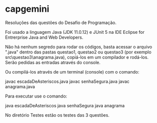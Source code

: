 # capgemini
Resoluções das questões do Desafio de Programação.

Foi usado a linguagem Java (JDK 11.0.12) e JUnit 5 na IDE Eclipse for Entrerprise Java and Web Developers.

Não há nenhum segredo para rodar os códigos, basta acessar o arquivo ".java" dentro das pastas questao1, questao2 ou questao3 (por exemplo src\questao3\anagrama.java), copiá-los  em um compilador e rodá-los. Serão pedidas as entradas através do console.

Ou compilá-los através de um terminal (console) com o comando:

 javac escadaDeAsteriscos.java
 javac senhaSegura.java
 javac anagrama.java

Para executar use o comando:

 java escadaDeAsteriscos
 java senhaSegura
 java anagrama

No diretório Testes estão os testes das 3 questões.
